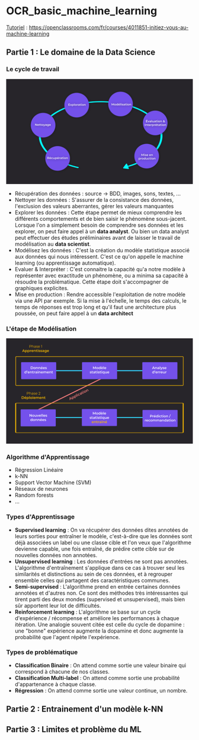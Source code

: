 # OCR_basic_machine_learning

[Tutoriel](https://openclassrooms.com/fr/courses/4011851-initiez-vous-au-machine-learning) : https://openclassrooms.com/fr/courses/4011851-initiez-vous-au-machine-learning

## Partie 1 : Le domaine de la Data Science

### Le cycle de travail

![](./images/cycle_travail.jpg)

- Récupération des données : source -> BDD, images, sons, textes, ...
- Nettoyer les données : S'assurer de la consistance des données, l'exclusion des valeurs aberrantes, gérer les valeurs manquantes
- Explorer les données :  Cette étape permet de mieux comprendre les différents comportements et de bien saisir le phénomène sous-jacent.  
Lorsque l'on a simplement besoin de comprendre ses données et les explorer, on peut faire appel à un **data analyst**. Ou bien un data analyst peut effectuer des études préliminaires avant de laisser le travail de modélisation au **data scientist**.
- Modélisez les données : C'est la création du modèle statistique associé aux données qui nous intéressent. C'est ce qu'on appelle le machine learning (ou apprentissage automatique).
- Evaluer & Interpréter : C'est connaitre la capacité qu'a notre modèle à représenter avec exactitude un phénomène, ou a minima sa capacité à résoudre la problématique. Cette étape doit s'accompagner de graphiques explicites.
- Mise en production : Rendre accessible l'exploitation de notre modèle via une API par exemple. Si la mise à l'échelle, le temps des calculs, le temps de réponses est trop long et qu'il faut une architecture plus poussée, on peut faire appel à un **data architect**

### L'étape de Modélisation

![](./images/etape_modelisation.jpg)


### Algorithme d'Apprentissage
- Régression Linéaire
- k-NN
- Support Vector Machine (SVM)
- Réseaux de neurones
- Random forests
- ...

### Types d'Apprentissage

- **Supervised learning** : On va récupérer des données dites annotées de leurs sorties pour entraîner le modèle, c'est-à-dire que les données sont déjà associées un label ou une classe cible et l'on veux que l'algorithme devienne capable, une fois entraîné, de prédire cette cible sur de nouvelles données non annotées.
- **Unsupervised learning** : Les données d'entrées ne sont pas annotées. L'algorithme d'entraînement s'applique dans ce cas à trouver seul les similarités et distinctions au sein de ces données, et à regrouper ensemble celles qui partagent des caractéristiques communes.
- **Semi-supervised** : L'algorithme prend en entrée certaines données annotées et d'autres non. Ce sont des méthodes très intéressantes qui tirent parti des deux mondes (supervised et unsupervised), mais bien sûr apportent leur lot de difficultés.
- **Reinforcement learning** : L'algorithme se base sur un cycle d'expérience / récompense et améliore les performances à chaque itération. Une analogie souvent citée est celle du cycle de dopamine : une "bonne" expérience augmente la dopamine et donc augmente la probabilité que l'agent répète l'expérience.

### Types de problématique

- **Classification Binaire** : On attend comme sortie une valeur binaire qui correspond à chacune de nos classes.
- **Classification Multi-label** : On attend comme sortie une probabilité d'appartenance à chaque classe.
- **Régression** : On attend comme sortie une valeur continue, un nombre.

## Partie 2 : Entrainement d'un modèle k-NN

## Partie 3 : Limites et problème du ML

